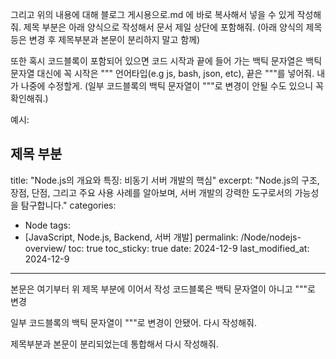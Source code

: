 그리고 위의 내용에 대해 블로그 게시용으로.md 에 바로 복사해서 넣을 수 있게 작성해줘.
제목 부분은 아래 양식으로 작성해서 문서 제일 상단에 포함해줘. (아래 양식의 제목 등은 변경 후 제목부분과 본문이 분리하지 말고 함께)

또한 혹시 코드블록이 포함되어 있으면 코드 시작과 끝에 들어 가는 백틱 문자열은 백틱 문자열 대신에 꼭 시작은 """ 언어타입(e.g js, bash, json, etc), 끝은 """를 넣어줘. 내가 나중에 수정할게. (일부 코드블록의 백틱 문자열이 """로 변경이 안될 수도 있으니 꼭 확인해줘.)

예시:

제목 부분 
---
title: "Node.js의 개요와 특징: 비동기 서버 개발의 핵심"
excerpt: "Node.js의 구조, 장점, 단점, 그리고 주요 사용 사례를 알아보며, 서버 개발의 강력한 도구로서의 가능성을 탐구합니다."
categories:
  - Node
tags:
  - [JavaScript, Node.js, Backend, 서버 개발]
permalink: /Node/nodejs-overview/
toc: true
toc_sticky: true
date: 2024-12-9
last_modified_at: 2024-12-9
---

본문은 여기부터 위 제목 부분에 이어서 작성
코드블록은 백틱 문자열이 아니고 """로 변경



일부 코드블록의 백틱 문자열이 """로 변경이 안됐어. 다시 작성해줘.

제목부분과 본문이 분리되었는데 통합해서 다시 작성해줘.